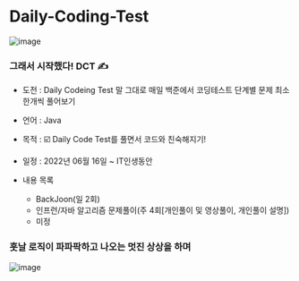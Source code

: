 # Daily-Coding-Test

![image](https://user-images.githubusercontent.com/66407386/175782328-ed2a54b0-876d-4037-95c9-e2d16eaf009f.png)
### 그래서 시작했다! DCT ✍️

 - 도전 : Daily Codeing Test 말 그대로 매일 백준에서 코딩테스트 단계별 문제 최소 한개씩 풀어보기

 - 언어 : Java

 - 목적 : ☑️ Daily Code Test를 풀면서 코드와 친숙해지기!<br />
 
 - 일정 : 2022년 06월 16일 ~ IT인생동안

 - 내용 목록
    - BackJoon(일 2회)
    - 인프런/자바 알고리즘 문제풀이(주 4회[개인풀이 및 영상풀이, 개인풀이 설명])
    - 미정


### 훗날 로직이 파파팍하고 나오는 멋진 상상을 하며

![image](https://user-images.githubusercontent.com/66407386/175782591-f081abf3-ed4f-40dc-a282-1c6a89b2a517.png)
